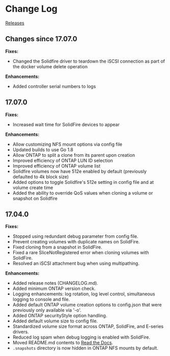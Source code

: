 # Change Log

[Releases](https://github.com/NetApp/netappdvp/releases)

## Changes since 17.07.0

**Fixes:**
- Changed the Solidfire driver to teardown the iSCSI connection as part of the docker volume delete operation

**Enhancements:**
- Added controller serial numbers to logs

## 17.07.0

**Fixes:**
- Increased wait time for SolidFire devices to appear

**Enhancements:**

- Allow customizing NFS mount options via config file
- Updated builds to use Go 1.8
- Allow ONTAP to split a clone from its parent upon creation
- Improved efficiency of ONTAP LUN ID selection
- Improved efficiency of ONTAP volume list
- Solidfire volumes now have 512e enabled by default (previously defaulted to 4k block size)
- Added options to toggle Solidfire's 512e setting in config file and at volume create time
- Added the ability to override QoS values when cloning a volume or snapshot on Solidfire

## 17.04.0

**Fixes:**

- Stopped using redundant debug parameter from config file.
- Prevent creating volumes with duplicate names on SolidFire.
- Fixed cloning from a snapshot in SolidFire.
- Fixed a rare SliceNotRegistered error when cloning volumes with SolidFire.
- Resolved an iSCSI attachment bug when using multipathing.

**Enhancements:**

- Added release notes (CHANGELOG.md).
- Added minimum ONTAP version check.
- Logging enhancements: log rotation, log level control, simultaneous logging
to console and file.
- Added default ONTAP volume creation options to config.json that were previously only available via '-o'.
- Added ONTAP securityStyle option handling.
- Added default volume size to config file.
- Standardized volume size format across ONTAP, SolidFire, and E-series drivers.
- Reduced log spam when debug logging is enabled with SolidFire.
- Moved README.md contents to [Read the Docs](http://netappdvp.readthedocs.io/en/latest/).
- `.snapshots` directory is now hidden in ONTAP NFS mounts by default.
